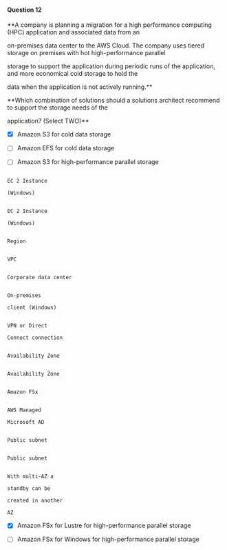 #### Question  12


**A company is planning a migration for a high performance computing (HPC) application and associated data from an

on-premises data center to the AWS Cloud. The company uses tiered storage on premises with hot high-performance parallel

storage to support the application during periodic runs of the application, and more economical cold storage to hold the

data when the application is not actively running.**


**Which combination of solutions should a solutions architect recommend to support the storage needs of the

application? (Select TWO)**


- [x] Amazon S3 for cold data storage


- [ ] Amazon EFS for cold data storage


- [ ] Amazon S3 for high-performance parallel storage


```

EC 2 Instance

(Windows)

```


```

EC 2 Instance

(Windows)

```


```

Region

```


```

VPC

```


```

Corporate data center

```


```

On-premises

client (Windows)

```


```

VPN or Direct

Connect connection

```


```

Availability Zone

```


```

Availability Zone

```


```

Amazon FSx

```


```

AWS Managed

Microsoft AD

```


```

Public subnet

```


```

Public subnet

```


```

With multi-AZ a

standby can be

created in another

AZ

```


- [x] Amazon FSx for Lustre for high-performance parallel storage


- [ ] Amazon FSx for Windows for high-performance parallel storage

